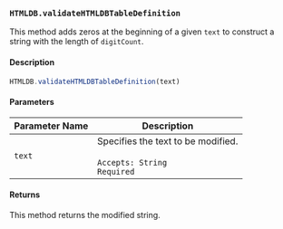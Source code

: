 ### `HTMLDB.validateHTMLDBTableDefinition`

This method adds zeros at the beginning of a given `text` to construct a string with the length of `digitCount`.

#### Description

```javascript
HTMLDB.validateHTMLDBTableDefinition(text)
```

#### Parameters

| Parameter Name             | Description                               |
| -------------------------- | ----------------------------------------- |
| `text` | Specifies the text to be modified.<br><br>`Accepts: String`<br>`Required` |

#### Returns

This method returns the modified string.